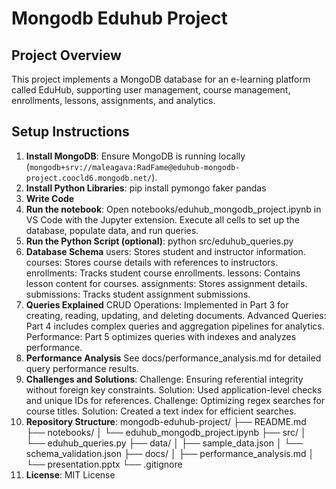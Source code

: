 # Mongodb Eduhub Project
## Project Overview
This project implements a MongoDB database for an e-learning platform called EduHub, supporting user management, course management, enrollments, lessons, assignments, and analytics.

## Setup Instructions
1. **Install MongoDB**: Ensure MongoDB is running locally (`mongodb+srv://maleagava:RadFame@eduhub-mongodb-project.coocld6.mongodb.net/`).
2. **Install Python Libraries**:
   pip install pymongo faker pandas
3. **Write Code**
4. **Run the notebook**:
   Open notebooks/eduhub_mongodb_project.ipynb in VS Code with the Jupyter extension.
   Execute all cells to set up the database, populate data, and run queries.
5. **Run the Python Script (optional)**:
   python src/eduhub_queries.py
6. **Database Schema**
   users: Stores student and instructor information.
   courses: Stores course details with references to instructors.
   enrollments: Tracks student course enrollments.
   lessons: Contains lesson content for courses.
   assignments: Stores assignment details.
   submissions: Tracks student assignment submissions.
7. **Queries Explained**
   CRUD Operations: Implemented in Part 3 for creating, reading, updating, and deleting documents.
   Advanced Queries: Part 4 includes complex queries and aggregation pipelines for analytics.
   Performance: Part 5 optimizes queries with indexes and analyzes performance.
8. **Performance Analysis**
   See docs/performance_analysis.md for detailed query performance results.
9. **Challenges and Solutions**:
   Challenge: Ensuring referential integrity without foreign key constraints.
   Solution: Used application-level checks and unique IDs for references.
   Challenge: Optimizing regex searches for course titles.
   Solution: Created a text index for efficient searches.
10. **Repository Structure**:
mongodb-eduhub-project/
├── README.md
├── notebooks/
│   └── eduhub_mongodb_project.ipynb
├── src/
│   └── eduhub_queries.py
├── data/
│   ├── sample_data.json
│   └── schema_validation.json
├── docs/
│   ├── performance_analysis.md
│   └── presentation.pptx
└── .gitignore
11. **License**:
    MIT License








